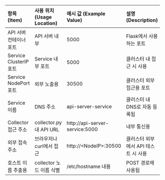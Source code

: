 | 항목 (Item)        | 사용 위치 (Usage Location)       | 예시 값 (Example Value)            | 설명 (Description)                               |
| :----------------- | :----------------------------- | :------------------------------- | :----------------------------------------------- |
| API 서버 컨테이너 포트 | API 서버 내부                  | 5000                             | Flask에서 사용하는 포트                          |
| Service ClusterIP 포트 | Service 내부 포트                | 5000                             | 클러스터 내 접근 시 사용                         |
| Service NodePort 포트 | 외부 노출용                      | 30500                            | 클러스터 외부 접근용 포트                        |
| Service 이름       | DNS 주소                       | api-server-service               | 클러스터 내 DNS로 자동 등록됨                    |
| Collector 접근 주소 | collector.py 내 API URL        | http://api-server-service:5000   | 내부 통신용                                      |
| 외부 접속 주소     | 브라우저나 curl에서 접근         | http://\<NodeIP\>:30500            | 클러스터 외부에서 API 테스트 시 사용             |
| 호스트 이름 추출용 | collector 노드 이름 식별         | /etc/hostname 내용               | POST 경로에 사용됨                               |